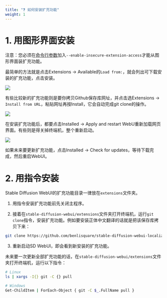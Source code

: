 ```yaml
---
title: "❓ 如何安装扩充功能"
weight: 1
---
```



# 1. 用图形界面安装

注意：您必须在[命令行参数](../installation/command-line-arguments-and-settings/)加入`--enable-insecure-extension-access`才能从图形界面装扩充功能。

最简单的方法就是点击Extensions → Available的`Load from:`，就会列出可下载安装的扩充功能，点击安装。

![](../../../images/how-to-install-extensions-1.webp)

有些比较新的扩充功能则是要你拷贝Github保存库网址，并点击选Extensions → `Install from URL`，粘贴网址再按Install，它会自动完成git clone的操作。

![](../../../images/how-to-install-extensions-2.webp)

在安装扩充功能后，都要点击Installed → Apply and restart WebU重新加载网页界面。有些则是得关掉终端机，整个重新启动。

![](../../../images/how-to-install-extensions-3.webp)

如果未来要更新扩充功能，点击Installed → Check for updates，等待下载完成，然后重启WebUI。


# 2. 用指令安装

Stable Diffusion WebUI的扩充功能目录一律放在`extensions`文件夹。

1. 用指令安装扩充功能前先关闭主程序。

2. 接着在`stable-diffusion-webui/extensions`文件夹打开终端机，运行`git clone`指令，安装扩充功能。例如要安装正体中文翻译的话就是把该保存库拷贝下来：
```bash
git clone https://github.com/benlisquare/stable-diffusion-webui-localization-zh_TW.git
```

3. 重新启动SD WebUI，即会看到新安装的扩充功能。

未来要一次更新全部扩充功能的话，在`stable-diffusion-webui/extensions`文件夹打开终端机，运行以下指令：
```bash
# Linux
ls | xargs -I{} git -C {} pull

# Windows
Get-ChildItem | ForEach-Object { git -C $_.FullName pull }
```
